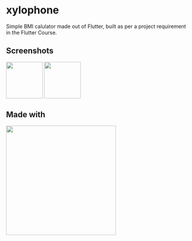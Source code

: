 # xylophone

Simple BMI calulator made out of Flutter, built as per a project requirement in the Flutter Course.



## Screenshots

[<img src ="https://imgur.com/a/FCCPEL2" width=100>](https://imgur.com/a/FCCPEL2)
[<img src ="https://imgur.com/2mJmpL0" width=100>](https://imgur.com/2mJmpL0)


## Made with 

[<img src ="https://mobile-di.com/wp-content/uploads/2018/08/flutter-review.jpeg" width=300>](https://mobile-di.com/wp-content/uploads/2018/08/flutter-review.jpeg)